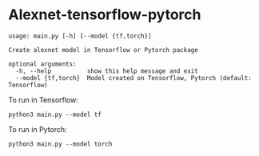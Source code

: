 # Alexnet-tensorflow-pytorch

```
usage: main.py [-h] [--model {tf,torch}]

Create alexnet model in Tensorflow or Pytorch package

optional arguments:
  -h, --help          show this help message and exit
  --model {tf,torch}  Model created on Tensorflow, Pytorch (default: Tensorflow)
```

To run in Tensorflow:

```
python3 main.py --model tf
```

To run in Pytorch:

```
python3 main.py --model torch
```
